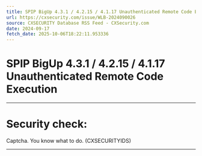 ```yaml
---
title: SPIP BigUp 4.3.1 / 4.2.15 / 4.1.17 Unauthenticated Remote Code Execution
url: https://cxsecurity.com/issue/WLB-2024090026
source: CXSECURITY Database RSS Feed - CXSecurity.com
date: 2024-09-17
fetch_date: 2025-10-06T18:22:11.953336
---
```


# SPIP BigUp 4.3.1 / 4.2.15 / 4.1.17 Unauthenticated Remote Code Execution

---

# Security check:

Captcha. You know what to do. (CXSECURITYIDS)

---